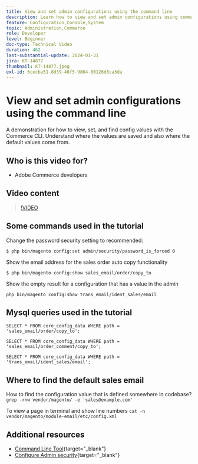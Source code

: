 ```yaml
---
title: View and set admin configurations using the command line
description: Learn how to view and set admin configurations using command line.
feature: Configuration,Console,System
topic: Administration,Commerce
role: Developer
level: Beginner
doc-type: Technical Video
duration: 462
last-substantial-update: 2024-01-31
jira: KT-14877
thumbnail: KT-14877.jpeg
exl-id: 6cecba51-8d39-46f5-9864-80126d8ca3da
---
```

# View and set admin configurations using the command line

A demonstration for how to view, set, and find config values with the Commerce CLI. Understand where the values are saved and also where the default values come from.

## Who is this video for?

- Adobe Commerce developers

## Video content

>[!VIDEO](https://video.tv.adobe.com/v/3427123?&learn=on)

## Some commands used in the tutorial

Change the password security setting to recommended:

`$ php bin/magento config:set admin/security/password_is_forced 0`

Show the email address for the sales order auto copy functionality

`$ php bin/magento config:show sales_email/order/copy_to`

Show the empty result for a configuration that has a value in the admin

`php bin/magento config:show trans_email/ident_sales/email`

## Mysql queries used in the tutorial

```
SELECT * FROM core_config_data WHERE path = 'sales_email/order/copy_to';

SELECT * FROM core_config_data WHERE path = 'sales_email/order_comment/copy_to';

SELECT * FROM core_config_data WHERE path = 'trans_email/ident_sales/email';
```

## Where to find the default sales email

How to find the configuration value that is defined somewhere in codebase?
`grep -rnw vendor/magento/ -e 'sales@example.com'`

To view a page in terminal and show line numbers `cat -n vendor/magento/module-email/etc/config.xml`

## Additional resources

- [Command Line Tool](https://experienceleague.adobe.com/docs/commerce-operations/configuration-guide/cli/config-cli.html){target="_blank"}
- [Configure Admin security](https://experienceleague.adobe.com/docs/commerce-admin/systems/security/security-admin.html){target="_blank"}
